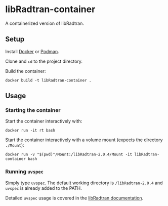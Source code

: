 
# libRadtran-container

A containerized version of libRadtran.

## Setup

Install [Docker](https://www.docker.com/) or [Podman](https://podman.io/).

Clone and `cd` to the project directory.

Build the container:

`docker build -t libRadtran-container .`

## Usage

### Starting the container

Start the container interactively with: 

`docker run -it rt bash`

Start the container interactively with a volume mount (expects the directory `./Mount`): 

`docker run -v "$(pwd)"/Mount:/libRadtran-2.0.4/Mount -it libRadtran-container bash`

### Running `uvspec`

Simply type `uvspec`. The default working directory is `/libRadtran-2.0.4` and `uvspec` is already added to the PATH.

Detailed `uvspec` usage is covered in the [libRadtran documentation](http://www.libradtran.org/doku.php?id=basic_usage).